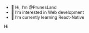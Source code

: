 - 👋 Hi, I’m @PrunesLand
- 👀 I’m interested in Web development
- 🌱 I’m currently learning React-Native

Hi

